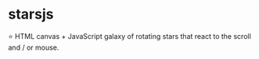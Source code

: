 # starsjs
⭐ HTML canvas + JavaScript galaxy of rotating stars that react to the scroll and / or mouse.
